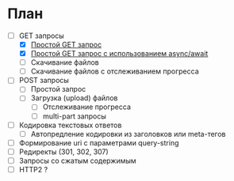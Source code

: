 ﻿# План

- [ ] GET запросы
  - [x] [Простой GET запрос](HTTP/01-get.md)
  - [x] [Простой GET запрос c использованием async/await](HTTP/02-get.md)
  - [ ] Скачивание файлов
  - [ ] Скачивание файлов с отслеживанием прогресса
- [ ] POST запросы
  - [ ] Простой запрос
  - [ ] Загрузка (upload) файлов
    - [ ] Отслеживание прогресса
    - [ ] multi-part запросы
- [ ] Кодировка текстовых ответов
  - [ ] Автопредление кодировки из заголовков или meta-тегов
- [ ] Формирование uri с параметрами query-string
- [ ] Редиректы (301, 302, 307)
- [ ] Запросы со сжатым содержимым
- [ ] HTTP2 ?
